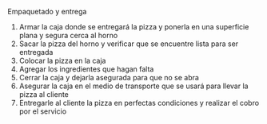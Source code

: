 Empaquetado y entrega
1. Armar la caja donde se entregará la pizza y ponerla en una superficie plana y segura cerca al horno
2. Sacar la pizza del horno y verificar que se encuentre lista para ser entregada
3. Colocar la pizza en la caja 
4. Agregar los ingredientes que hagan falta 
5. Cerrar la caja y dejarla asegurada para que no se abra 
6. Asegurar la caja en el medio de transporte que se usará para llevar la pizza al cliente
7. Entregarle al cliente la pizza en perfectas condiciones y realizar el cobro por el servicio 